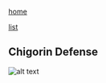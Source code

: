 [home](/zaliczeniowe1awww/)

[list](/zaliczeniowe1awww/list)

## Chigorin Defense

![alt text](https://www.thechesswebsite.com/wp-content/uploads/2014/12/chigorin-defense-featured.jpg "Chigorin Defense")
